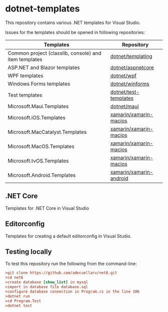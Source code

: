 # dotnet-templates

This repository contains various .NET templates for Visual Studio.

Issues for the templates should be opened in following repositories:

| Templates | Repository |
|---|---|
|Common project (classlib, console) and item templates|[dotnet/templating](https://github.com/dotnet/templating)|
|ASP.NET and Blazor templates|[dotnet/aspnetcore](https://github.com/dotnet/aspnetcore)|
|WPF templates|[dotnet/wpf](https://github.com/dotnet/wpf)|
|Windows Forms templates|[dotnet/winforms](https://github.com/dotnet/winforms)|
|Test templates|[dotnet/test-templates](https://github.com/dotnet/test-templates)|
|Microsoft.Maui.Templates|[dotnet/maui](https://github.com/dotnet/maui)|
|Microsoft.iOS.Templates| [xamarin/xamarin-macios](https://github.com/xamarin/xamarin-macios) |
|Microsoft.MacCatalyst.Templates| [xamarin/xamarin-macios](https://github.com/xamarin/xamarin-macios) |
|Microsoft.MacOS.Templates| [xamarin/xamarin-macios](https://github.com/xamarin/xamarin-macios) |
|Microsoft.tvOS.Templates| [xamarin/xamarin-macios](https://github.com/xamarin/xamarin-macios) |
|Microsoft.Android.Templates| [xamarin/xamarin-android](https://github.com/xamarin/xamarin-android) |

## .NET Core

Templates for .NET Core in Visual Studio

## Editorconfig

Templates for creating a default editorconfig in Visual Studio.

## Testing locally

To test this repository run the following from the command-line:
```ini
>git clone https://github.com/adecuellarv/net6.git
>cd net6
>create database [show_list] in mysql
>import in database file database.sql
>configure database connection in Program.cs in the line 106
>dotnet run
>cd Program.Test
>dotnet test
```